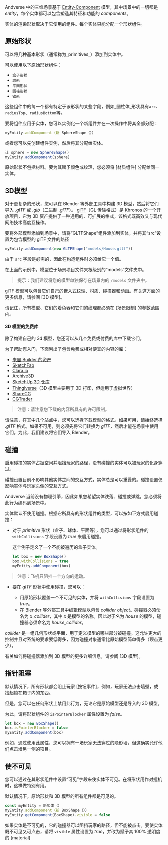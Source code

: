 

Andverse 中的三维场景基于 [Entity-Component](https://en.wikipedia.org/wiki/Entity%E2%80%93component%E2%80%93system) 模型，其中场景中的一切都是 _entity_，每个实体都可以包含塑造其特征和功能的 _components_。

实体的渲染形状取决于它使用的组件。每个实体只能分配一个形状组件。

## 原始形状

可以将几种基本形状（通常称为_primitives_）添加到实体中。

可以使用以下原始形状组件：

- `盒子形状`
- `球形`
- `平面形状`
- `圆柱形状`
- `锥形`

这些组件中的每一个都有特定于该形状的某些字段，例如_圆柱体_形状具有`arc`、`radiusTop`、`radiusBottom`等。

要将组件应用于实体，您可以实例化一个新组件并在一次操作中将其全部分配：

```ts
myEntity.addComponent（新 SphereShape（））
```

或者您可以先创建组件实例，然后将其分配给实体。

```ts
让 sphere = new SphereShape()
myEntity.addComponent(sphere)
```

原始形状不包括材料。要为其赋予颜色或纹理，您必须将 [材质组件] 分配给同一实体。

## 3D模型

对于更复杂的形状，您可以在 Blender 等外部工具中构建 3D 模型，然后将它们导入 _.glTF_ 或 _.glb_（二进制 _.glTF_）。 [glTF](https://www.khronos.org/gltf)（GL 传输格式）是 Khronos 的一个开放项目，它为 3D 资产提供了一种通用的、可扩展的格式，该格式既高效又与现代网络技术高度互操作。

要将外部模型添加到场景中，请将“GLTFShape”组件添加到实体，并将其“src”设置为包含模型的 glTF 文件的路径

```ts
myEntity.addComponent(new GLTFShape("models/House.gltf"))
```

由于 `src` 字段是必需的，因此在构造组件时必须给它一个值。

在上面的示例中，模型位于场景项目文件夹根级别的“models”文件夹中。

> 提示：我们建议将您的模型单独保存在场景内的 `/models` 文件夹中。

glTF 模型可以包含它们自己的嵌入式纹理、材质、碰撞器和动画。有关这方面的更多信息，请参阅 [3D 模型]。

请记住，所有模型、它们的着色器和它们的纹理都必须在 [场景限制] 的参数范围内。

#### 3D 模型的免费库

除了构建自己的 3d 模型，您还可以从几个免费或付费的库中下载它们。

为了帮助您入门，下面列出了包含免费或相对便宜的内容的库：

- [来自 Builder 的资产](https://github.com/andverse/builder-assets/tree/master/assets)
- [SketchFab](https://sketchfab.com/)
- [Clara.io](https://clara.io/)
- [Archive3D](https://archive3d.net/)
- [SketchUp 3D 仓库](https://3dwarehouse.sketchup.com/)
- [Thingiverse](https://www.thingiverse.com/)（3D 模型主要用于 3D 打印，但适用于虚拟世界）
- [ShareCG](https://www.sharecg.com/)
- [CGTrader](https://www.cgtrader.com/)

> 注意：请注意您下载的内容所具有的许可限制。

请注意，在其中几个站点中，您可以选择下载模型的格式。如果可用，请始终选择 _.glTF_ 格式。如果不可用，则必须先将它们转换为 _glTF_，然后才能在场景中使用它们。为此，我们建议将它们导入 Blender。

## 碰撞

启用碰撞的实体占据空间并阻挡玩家的路径，没有碰撞的实体可以被玩家的化身穿过。

碰撞设置目前不影响其他实体之间的交互方式，实体总是可以重叠的。碰撞设置仅影响实体与玩家头像的交互方式。

Andverse 当前没有物理引擎，因此如果您希望实体跌落、碰撞或弹跳，您必须将此行为编码到场景中。

实体默认不使用碰撞。根据它所具有的形状组件的类型，可以按如下方式启用碰撞：

- 对于 _primitive_ 形状（盒子、球体、平面等），您可以通过将形状组件的 `withCollisions` 字段设置为 _true_ 来启用碰撞。

  这个例子定义了一个不能被遍历的盒子实体。

  ```ts
  let box = new BoxShape()
  box.withCollisions = true
  myEntity.addComponent(box)
  ```

> 注意：飞机只阻挡一个方向的运动。

- 要在 _glTF_ 形状中使用碰撞，您可以：

  - 用原始形状覆盖一个不可见的实体，并将 `withCollisions` 字段设置为 _true_。
  - 在 Blender 等外部工具中编辑模型以包含 _collider object_。碰撞器必须命名为 _x_collider_，其中 _x_ 是模型的名称。因此对于名为 _house_ 的模型，碰撞器必须命名为 _house_collider_。

_collider_ 是一组几何形状或平面，用于定义模型的哪些部分被碰撞。这允许更大的控制并且对系统的要求要低得多，因为碰撞对象通常比原始模型简单得多（顶点更少）。

有关如何将碰撞器添加到 3D 模型的更多详细信息，请参阅 [3D 模型]。

## 指针阻塞

默认情况下，所有形状都会阻止玩家 [按钮事件]，例如，玩家无法点击墙壁，或捡起锁在箱子内的东西。

但是，您可以在任何形状上禁用此行为，无论它是原始模型还是导入的 3D 模型。

为此，请将形状组件的 `isPointerBlocker` 属性设置为 _false_。

```ts
let box = new BoxShape()
box.isPointerBlocker = false
myEntity.addComponent(box)
```

例如，通过使用此属性，您可以拥有一堵玩家无法穿过的隐形墙，但这确实允许他们点击墙另一侧的项目。

## 使不可见

您可以通过在其形状组件中设置“可见”字段来使实体不可见。在将形状用作对撞机时，这样做特别有用。

默认情况下，原始形状和 3D 模型的所有组件都是可见的。

```ts
const myEntity = 新实体（）
myEntity.addComponent（新 BoxShape（））
myEntity.getComponent(BoxShape).visible = false
```

如果实体是不可见的，它的碰撞器可以阻挡玩家的路径，但不能被点击。要使实体既不可见又可点击，请将 `visible` 属性设置为 _true_，并改为赋予其 100% 透明度的 [material] 

